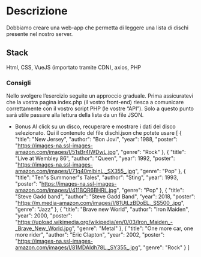 # Descrizione
Dobbiamo creare una web-app che permetta di leggere una lista di dischi presente nel nostro server.

## Stack
Html, CSS, VueJS (importato tramite CDN), axios, PHP

### Consigli
Nello svolgere l’esercizio seguite un approccio graduale.
Prima assicuratevi che la vostra pagina index.php (il vostro front-end) riesca a comunicare correttamente con il vostro script PHP (le vostre “API”).
Solo a questo punto sarà utile passare alla lettura della lista da un file JSON.

- Bonus
Al click su un disco, recuperare e mostrare i dati del disco selezionato.
Qui il contenuto del file dischi.json che potete usare
[
    {
        "title": "New Jersey",
        "author": "Bon Jovi",
        "year": 1988,
        "poster": "https://images-na.ssl-images-amazon.com/images/I/51sBr4IWDwL.jpg",
        "genre": "Rock"
    },
    {
        "title": "Live at Wembley 86",
        "author": "Queen",
        "year": 1992,
        "poster": "https://images-na.ssl-images-amazon.com/images/I/71g40mlbinL._SX355_.jpg",
        "genre": "Pop"
    },
    {
        "title": "Ten\"s Summoner\"s Tales",
        "author": "Sting",
        "year": 1993,
        "poster": "https://images-na.ssl-images-amazon.com/images/I/411BQR6BHRL.jpg",
        "genre": "Pop"
    },
    {
        "title": "Steve Gadd band",
        "author": "Steve Gadd Band",
        "year": 2018,
        "poster": "https://m.media-amazon.com/images/I/81UtLzBDoEL._SS500_.jpg",
        "genre": "Jazz"
    },
    {
        "title": "Brave new World",
        "author": "Iron Maiden",
        "year": 2000,
        "poster": "https://upload.wikimedia.org/wikipedia/en/0/03/Iron_Maiden_-_Brave_New_World.jpg",
        "genre": "Metal"
    },
    {
        "title": "One more car, one more rider",
        "author": "Eric Clapton",
        "year": 2002,
        "poster": "https://images-na.ssl-images-amazon.com/images/I/81MDAIdh78L._SY355_.jpg",
        "genre": "Rock"
    }
]